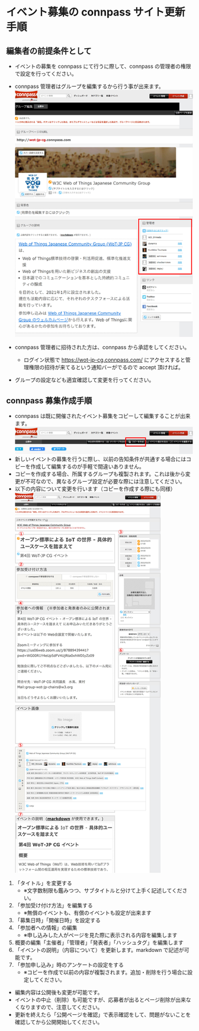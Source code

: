 # イベント募集の connpass サイト更新手順
## 編集者の前提条件として
- イベントの募集を connpass にて行うに際して、connpass の管理者の権限で設定を行ってください。

- connpass 管理者はグループを編集するから行う事が出来ます。
  ![connpass グループの画像](.\images\connpass_000.jpg)

- connpass 管理者に招待された方は、connpass から承認をしてください。
	- ログイン状態で https://wot-jp-cg.connpass.com/ にアクセスすると管理権限の招待が来てるという通知バーがでるので accept 頂ければ。 
	
- グループの設定なども適宜確認して変更を行ってください。

  
## connpass 募集作成手順
- connpass は既に開催されたイベント募集をコピーして編集することが出来ます。
![connpass イベントのコピー](.\images\connpass_001.jpg)
- 新しいイベントの募集を行うに際し、以前の告知条件が共通する場合にはコピーを作成して編集するのが手軽で間違いありません。
- コピーを作成する場合、所属するグループも複製されます。これは後から変更が不可なので、異なるグループ設定が必要な際には注意してください。
- 以下の内容について変更を行います（コピーを作成する際にも同様）
![connpass イベント編集部分](.\images\connpass_002.jpg)
1. 「タイトル」を変更する　
   - ※文字数制限も鑑みつつ、サブタイトルと分けて上手く記述してください。
2. 「参加受け付け方法」を編集する　
   - ※無償のイベントも、有償のイベントも設定が出来ます
3. 「募集日時」「開催日時」を設定する
4. 「参加者への情報」の編集　
   - ※申し込みした人がページを見た際に表示される内容を編集します
5. 概要の編集「主催者」「管理者」「発表者」「ハッシュタグ」を編集します
6. 「イベントの説明」（内容について）を更新します。markdown で記述が可能です。
7. 「参加申し込み」時のアンケートの設定をする　
	- ※コピーを作成で以前の内容が複製されます。追加・削除を行う場合に設定してください。
- 編集内容は公開後も変更が可能です。
- イベントの中止（削除）も可能ですが、応募者が出るとページ削除が出来なくなりますので、注意してください。
- 更新を終えたら「公開ページを確認」で表示確認をして、問題がないことを確認してから公開開始してください。

